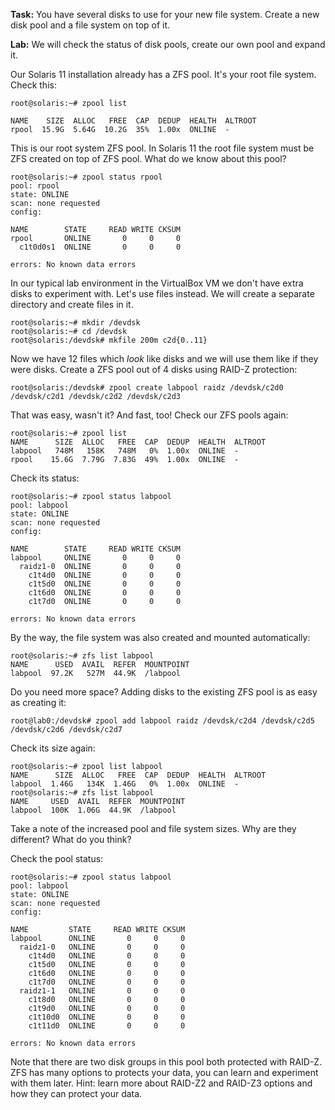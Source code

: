 **Task:** You have several disks to use for your new file system. Create
a new disk pool and a file system on top of it.

**Lab:** We will check the status of disk pools, create our own pool and
expand it.

Our Solaris 11 installation already has a ZFS pool. It's your root file
system. Check this:

``` console
root@solaris:~# zpool list 

NAME    SIZE  ALLOC   FREE  CAP  DEDUP  HEALTH  ALTROOT
rpool  15.9G  5.64G  10.2G  35%  1.00x  ONLINE  -
```

This is our root system ZFS pool. In Solaris 11 the root file system
must be ZFS created on top of ZFS pool. What do we know about this pool?

``` console
root@solaris:~# zpool status rpool 
pool: rpool
state: ONLINE
scan: none requested
config:

NAME        STATE     READ WRITE CKSUM
rpool       ONLINE       0     0     0
  c1t0d0s1  ONLINE       0     0     0

errors: No known data errors
```

In our typical lab environment in the VirtualBox VM we don't have extra disks
to experiment with. Let's use files instead. We will create a
separate directory and create files in it.

``` console
root@solaris:~# mkdir /devdsk
root@solaris:~# cd /devdsk
root@solaris:/devdsk# mkfile 200m c2d{0..11}
```

Now we have 12 files which *look* like disks and we will use them like
if they were disks. Create a ZFS pool out of 4 disks using RAID-Z
protection:

``` console
root@solaris:/devdsk# zpool create labpool raidz /devdsk/c2d0 /devdsk/c2d1 /devdsk/c2d2 /devdsk/c2d3
```

That was easy, wasn't it? And fast, too! Check our ZFS pools again:

``` console
root@solaris:~# zpool list 
NAME      SIZE  ALLOC   FREE  CAP  DEDUP  HEALTH  ALTROOT
labpool   748M   158K   748M   0%  1.00x  ONLINE  -
rpool    15.6G  7.79G  7.83G  49%  1.00x  ONLINE  -
```
Check its status:

``` console
root@solaris:~# zpool status labpool
pool: labpool
state: ONLINE
scan: none requested
config:

NAME        STATE     READ WRITE CKSUM
labpool     ONLINE       0     0     0
  raidz1-0  ONLINE       0     0     0
    c1t4d0  ONLINE       0     0     0
    c1t5d0  ONLINE       0     0     0
    c1t6d0  ONLINE       0     0     0
    c1t7d0  ONLINE       0     0     0

errors: No known data errors
```

By the way, the file system was also created and mounted automatically:

``` console
root@solaris:~# zfs list labpool 
NAME      USED  AVAIL  REFER  MOUNTPOINT
labpool  97.2K   527M  44.9K  /labpool
```

Do you need more space? Adding disks to the existing ZFS pool is as easy
as creating it:

``` console
root@lab0:/devdsk# zpool add labpool raidz /devdsk/c2d4 /devdsk/c2d5 /devdsk/c2d6 /devdsk/c2d7
```

Check its size again:

``` console
root@solaris:~# zpool list labpool 
NAME      SIZE  ALLOC   FREE  CAP  DEDUP  HEALTH  ALTROOT
labpool  1.46G   134K  1.46G   0%  1.00x  ONLINE  -
root@solaris:~# zfs list labpool
NAME     USED  AVAIL  REFER  MOUNTPOINT
labpool  100K  1.06G  44.9K  /labpool
```

Take a note of the increased pool and file system sizes. Why are they
different? What do you think?

Check the pool status:

``` console
root@solaris:~# zpool status labpool
pool: labpool
state: ONLINE
scan: none requested
config:

NAME         STATE     READ WRITE CKSUM
labpool      ONLINE       0     0     0
  raidz1-0   ONLINE       0     0     0
    c1t4d0   ONLINE       0     0     0
    c1t5d0   ONLINE       0     0     0
    c1t6d0   ONLINE       0     0     0
    c1t7d0   ONLINE       0     0     0
  raidz1-1   ONLINE       0     0     0
    c1t8d0   ONLINE       0     0     0
    c1t9d0   ONLINE       0     0     0
    c1t10d0  ONLINE       0     0     0
    c1t11d0  ONLINE       0     0     0

errors: No known data errors
```

Note that there are two disk groups in this pool both protected with
RAID-Z. ZFS has many options to protects your data, you can learn and
experiment with them later. Hint: learn more about RAID-Z2 and RAID-Z3
options and how they can protect your data.

